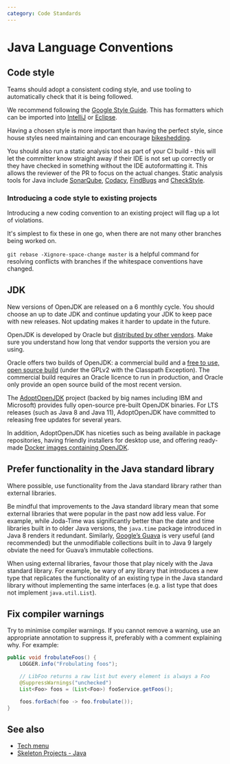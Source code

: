 ```yaml
---
category: Code Standards
---
```

# Java Language Conventions

## Code style
Teams should adopt a consistent coding style, and use tooling to automatically check
that it is being followed.

We recommend following the [Google Style Guide](https://google.github.io/styleguide/javaguide.html).
This has formatters which can be imported into [IntelliJ](https://github.com/google/styleguide/blob/gh-pages/intellij-java-google-style.xml) or [Eclipse](https://github.com/google/styleguide/blob/gh-pages/eclipse-java-google-style.xml).

Having a chosen style is more important than having the perfect style, since house styles need maintaining and can encourage [bikeshedding](https://en.wikipedia.org/wiki/Law_of_triviality).

You should also run a static analysis tool as part of your CI build - this will let the committer know straight away if their IDE is not set up correctly or they have checked in something without the IDE autoformatting it. This allows the reviewer of the PR to focus on the actual changes. Static analysis tools for Java include [SonarQube](https://www.sonarqube.org/), [Codacy](https://www.codacy.com/), [FindBugs](http://findbugs.sourceforge.net/) and [CheckStyle](http://checkstyle.sourceforge.net/).

### Introducing a code style to existing projects
Introducing a new coding convention to an existing project will flag up a lot of violations.

It's simplest to fix these in one go, when there are not many other branches being worked on.

`git rebase -Xignore-space-change master` is a helpful command for resolving conflicts with branches if the whitespace conventions have changed.

## JDK
New versions of OpenJDK are released on a 6 monthly cycle. You should choose an up to date JDK and continue updating your JDK to keep pace with new releases. Not updating makes it harder to update in the future.

OpenJDK is developed by Oracle but [distributed by other vendors](https://en.wikipedia.org/wiki/OpenJDK#OpenJDK_builds). Make sure you understand how long that vendor supports the version you are using.

Oracle offers two builds of OpenJDK: a commercial build and a [free to use, open source build](https://jdk.java.net/) (under the GPLv2 with the Classpath Exception). The commercial build requires an Oracle licence to run in production, and Oracle only provide an open source build of the most recent version.

The [AdoptOpenJDK](https://adoptopenjdk.net/) project (backed by big names including IBM and Microsoft) provides fully open-source pre-built OpenJDK binaries. For LTS releases (such as Java 8 and Java 11), AdoptOpenJDK have committed to releasing free updates for several years.

In addition, AdoptOpenJDK has niceties such as being available in package repositories, having friendly installers for desktop use, and offering ready-made [Docker images containing OpenJDK](https://hub.docker.com/u/adoptopenjdk).

## Prefer functionality in the Java standard library

Where possible, use functionality from the Java standard library rather than external libraries.

Be mindful that improvements to the Java standard library mean that some external libraries that were popular in the past now add less value. For example, while Joda-Time was significantly better than the date and time libraries built in to older Java versions, the `java.time` package introduced in Java 8 renders it redundant. Similarly, [Google’s Guava](https://github.com/google/guava) is very useful (and recommended) but the unmodifiable collections built in to Java 9 largely obviate the need for Guava’s immutable collections.

When using external libraries, favour those that play nicely with the Java standard library. For example, be wary of any library that introduces a new type that replicates the functionality of an existing type in the Java standard library without implementing the same interfaces (e.g. a list type that does not implement `java.util.List`).

## Fix compiler warnings
Try to minimise compiler warnings. If you cannot remove a warning, use an appropriate annotation to suppress it, preferably with a comment explaining why. For example:

```java
public void frobulateFoos() {
    LOGGER.info("Frobulating foos");

    // LibFoo returns a raw list but every element is always a Foo
    @SuppressWarnings("unchecked")
    List<Foo> foos = (List<Foo>) fooService.getFoos();

    foos.forEach(foo -> foo.frobulate());
}
```

## See also
- [Tech menu](/guides/tech-menu)
- [Skeleton Projects - Java](/standards/skeleton-projects#java)

